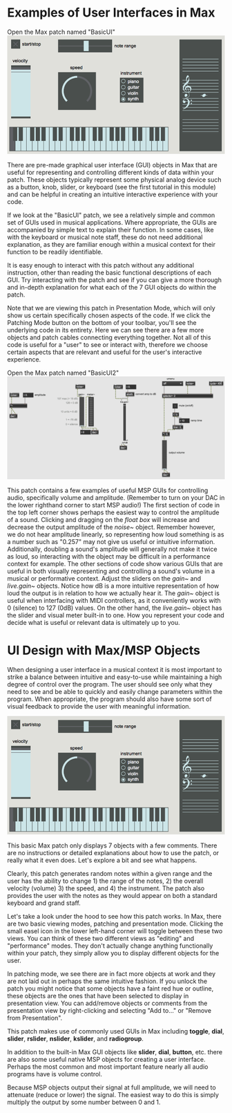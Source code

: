 
Examples of User Interfaces in Max
==================================


Open the Max patch named "BasicUI"
<img src="basicUI.png">

There are pre-made graphical user interface (GUI) objects in Max that are useful for representing and controlling different kinds of data within your patch. These objects typically represent some physical analog device such as a button, knob, slider, or keyboard (see the first tutorial in this module) and can be helpful in creating an intuitive interactive experience with your code.

If we look at the "BasicUI" patch, we see a relatively simple and common set of GUIs used in musical applications. Where appropriate, the GUIs are accompanied by simple text to explain their function. In some cases, like with the keyboard or musical note staff, these do not need additional explanation, as they are familiar enough within a musical context for their function to be readily identifiable.

It is easy enough to interact with this patch without any additional instruction, other than reading the basic functional descriptions of each GUI. Try interacting with the patch and see if you can give a more thorough and in-depth explanation for what each of the 7 GUI objects do within the patch.

Note that we are viewing this patch in Presentation Mode, which will only show us certain specifically chosen aspects of the code. If we click the Patching Mode button on the bottom of your toolbar, you'll see the underlying code in its entirety. Here we can see there are a few more objects and patch cables connecting everything together. Not all of this code is useful for a "user" to see or interact with, therefore we choose certain aspects that are relevant and useful for the user's interactive experience.

Open the Max patch named "BasicUI2"
<img src="BasicUI2.png">

This patch contains a few examples of useful MSP GUIs for controlling audio, specifically volume and amplitude. (Remember to turn on your DAC in the lower righthand corner to start MSP audio!) The first section of code in the top left corner shows perhaps the easiest way to control the amplitude of a sound. Clicking and dragging on the *float box* will increase and decrease the output amplitude of the *noise~* object. Remember however, we do not hear amplitude linearly, so representing how loud something is as a number such as "0.257" may not give us useful or intuitive information. Additionally, doubling a sound's amplitude will generally not make it twice as loud, so interacting with the object may be difficult in a performance context for example. The other sections of code show various GUIs that are useful in both visually representing and controlling a sound's volume in a musical or performative context. Adjust the sliders on the *gain~* and *live.gain~* objects. Notice how dB is a more intuitive representation of how loud the output is in relation to how we actually hear it. The *gain~* object is useful when interfacing with MIDI controllers, as it conveniently works with 0 (silence) to 127 (0dB) values. On the other hand, the *live.gain~* object has the slider and visual meter built-in to one. How you represent your code and decide what is useful or relevant data is ultimately up to you.

UI Design with Max/MSP Objects
==============================

When designing a user interface in a musical context it is most important to strike a balance between intuitive and easy-to-use while maintaining a high degree of control over the program. The user should see only what they need to see and be able to quickly and easily change parameters within the program. When appropriate, the program should also have some sort of visual feedback to provide the user with meaningful information.

<img src="basicUI.png">

This basic Max patch only displays 7 objects with a few comments. There are no instructions or detailed explanations about how to use the patch, or really what it even does. Let's explore a bit and see what happens.

Clearly, this patch generates random notes within a given range and the user has the ability to change 1) the range of the notes, 2) the overall velocity (volume) 3) the speed, and 4) the instrument. The patch also provides the user with the notes as they would appear on both a standard keyboard and grand staff.

Let's take a look under the hood to see how this patch works. In Max, there are two basic viewing modes, patching and presentation mode. Clicking the small easel icon in the lower left-hand corner will toggle between these two views. You can think of these two different views as "editing" and "performance" modes. They don't actually change anything functionally within your patch, they simply allow you to display different objects for the user.

In patching mode, we see there are in fact more objects at work and they are not laid out in perhaps the same intuitive fashion. If you unlock the patch you might notice that some objects have a faint red hue or outline, these objects are the ones that have been selected to display in presentation view.  You can add/remove objects or comments from the presentation view by right-clicking and selecting "Add to..." or "Remove from Presentation".

 This patch makes use of commonly used GUIs in Max including **toggle**, **dial**, **slider**, **rslider**, **nslider**, **kslider**, and **radiogroup**.




In addition to the built-in Max GUI objects like **slider**, **dial**, **button**, etc. there are also some useful native MSP objects for creating a user interface. Perhaps the most common and most important feature nearly all audio programs have is volume control.

Because MSP objects output their signal at full amplitude, we will need to attenuate (reduce or lower) the signal. The easiest way to do this is simply multiply the output by some number between 0 and 1.
